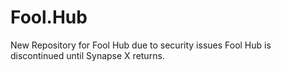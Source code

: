 # Fool.Hub
New Repository for Fool Hub due to security issues
Fool Hub is discontinued until Synapse X returns.
